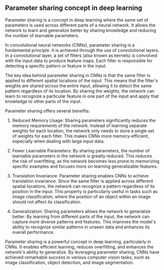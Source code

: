 ## Parameter sharing concept in deep learning

Parameter sharing is a concept in deep learning where the same set of parameters is used across different parts of a neural network. It allows the network to learn and generalize better by sharing knowledge and reducing the number of learnable parameters.

In convolutional neural networks (CNNs), parameter sharing is a fundamental principle. It is achieved through the use of convolutional layers. In a convolutional layer, a set of filters (also known as kernels) is convolved with the input data to produce feature maps. Each filter is responsible for detecting a specific pattern or feature in the input.

The key idea behind parameter sharing in CNNs is that the same filter is applied to different spatial locations of the input. This means that the filter's weights are shared across the entire input, allowing it to detect the same pattern regardless of its location. By sharing the weights, the network can learn to recognize a particular feature in one part of the input and apply that knowledge to other parts of the input.

Parameter sharing offers several benefits:

1. Reduced Memory Usage: Sharing parameters significantly reduces the memory requirements of the network. Instead of learning separate weights for each location, the network only needs to store a single set of weights for each filter. This makes CNNs more memory-efficient, especially when dealing with large input data.

2. Fewer Learnable Parameters: By sharing parameters, the number of learnable parameters in the network is greatly reduced. This reduces the risk of overfitting, as the network becomes less prone to memorizing specific examples and focuses more on learning generalizable features.

3. Translation Invariance: Parameter sharing enables CNNs to achieve translation invariance. Since the same filter is applied across different spatial locations, the network can recognize a pattern regardless of its position in the input. This property is particularly useful in tasks such as image classification, where the position of an object within an image should not affect its classification.

4. Generalization: Sharing parameters allows the network to generalize better. By learning from different parts of the input, the network can capture more diverse patterns and features. This improves the model's ability to recognize similar patterns in unseen data and enhances its overall performance.

Parameter sharing is a powerful concept in deep learning, particularly in CNNs. It enables efficient learning, reduces overfitting, and enhances the network's ability to generalize. By leveraging parameter sharing, CNNs have achieved remarkable success in various computer vision tasks, such as image classification, object detection, and image segmentation.
